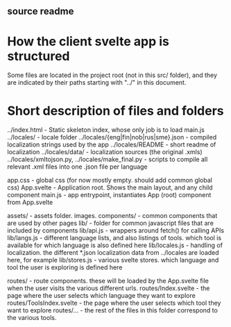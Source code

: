## source readme

# How the client svelte app is structured

Some files are located in the project root (not in this src/ folder), and they are
indicated by their paths starting with "../" in this document.


# Short description of files and folders

../index.html - Static skeleton index, whose only job is to load main.js
../locales/ - locale folder
../locales/{eng|fin|nob|rus|sme}.json - compiled localization strings used by the app
../locales/README - short readme of localization
../locales/data/ - localization sources (the original .xmls)
../locales/xmltojson.py,
../locales/make_final.py - scripts to compile all relevant .xml files into one .json file per language

app.css - global css (for now mostly empty. should add common global css)
App.svelte - Application root. Shows the main layout, and any child component
main.js - app entrypoint, instantiates App (root) component from App.svelte

assets/ - assets folder. images.
components/ - common components that are used by other pages
lib/ - folder for common javascript files that are included by components
lib/api.js - wrappers around fetch() for calling APIs
lib/langs.js - different language lists, and also listings of tools. which tool is available for which language is also defined here
lib/locales.js - handling of localization. the different *.json localization data from ../locales are loaded here, for example
lib/stores.js - various svelte stores. which language and tool the user is exploring is defined here

routes/ - route components. these will be loaded by the App.svelte file when the user visits the various different urls.
routes/Index.svelte - the page where the user selects which language they want to explore
routes/ToolsIndex.svelte - the page where the user selects which tool they want to explore
routes/... - the rest of the files in this folder correspond to the various tools.
